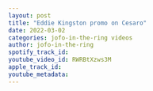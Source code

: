 ```yaml
---
layout: post
title: "Eddie Kingston promo on Cesaro"
date: 2022-03-02
categories: jofo-in-the-ring videos
author: jofo-in-the-ring
spotify_track_id: 
youtube_video_id: RWRBtXzws3M
apple_track_id: 
youtube_metadata: 
---
```


